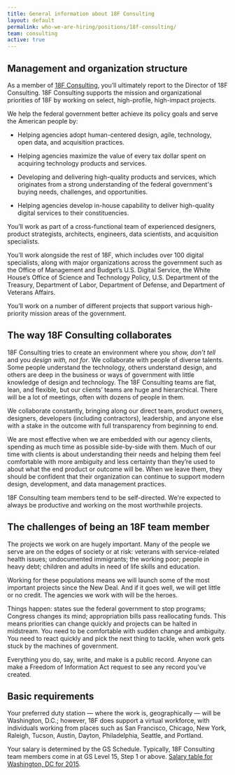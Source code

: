 ```yaml
---
title: General information about 18F Consulting
layout: default
permalink: who-we-are-hiring/positions/18f-consulting/
team: consulting
active: true
---
```

## Management and organization structure

As a member of [18F Consulting](https://18f.gsa.gov/consulting/), you’ll
ultimately report to the Director of 18F Consulting. 18F Consulting
supports the mission and organizational priorities of 18F by working on
select, high-profile, high-impact projects.

We help the federal government better achieve its policy goals and serve
the American people by:

-   Helping agencies adopt human-centered design, agile, technology, open data, and acquisition practices.

-   Helping agencies maximize the value of every tax dollar spent on acquiring technology products and services.

-   Developing and delivering high-quality products and services, which originates from a strong understanding of the federal government's buying needs, challenges, and opportunities.

-   Helping agencies develop in-house capability to deliver high-quality digital services to their constituencies.

You’ll work as part of a cross-functional team of experienced designers,
product strategists, architects, engineers, data scientists, and
acquisition specialists.

You’ll work alongside the rest of 18F, which includes over 100 digital
specialists, along with major organizations across the government such
as the Office of Management and Budget’s U.S. Digital Service, the White
House’s Office of Science and Technology Policy, U.S. Department of the
Treasury, Department of Labor, Department of Defense, and Department of
Veterans Affairs.

You’ll work on a number of different projects that support various
high-priority mission areas of the government.

## The way 18F Consulting collaborates

18F Consulting tries to create an environment where you *show, don’t
tell* and you *design with, not for*. We collaborate with people of
diverse talents. Some people understand the technology, others
understand design, and others are deep in the business or ways of
government with little knowledge of design and technology. The 18F
Consulting teams are flat, lean, and flexible, but our clients’ teams
are huge and hierarchical. There will be a lot of meetings, often with
dozens of people in them.

We collaborate constantly, bringing along our direct team, product
owners, designers, developers (including contractors), leadership, and
anyone else with a stake in the outcome with full transparency from
beginning to end.

We are most effective when we are embedded with our agency clients,
spending as much time as possible side-by-side with them. Much of our
time with clients is about understanding their needs and helping them
feel comfortable with more ambiguity and less certainty than they’re
used to about what the end product or outcome will be. When we leave
them, they should be confident that their organization can continue to
support modern design, development, and data management practices.

18F Consulting team members tend to be self-directed. We're expected to
always be productive and working on the most worthwhile projects.

## The challenges of being an 18F team member

The projects we work on are hugely important. Many of the people we
serve are on the edges of society or at risk: veterans with
service-related health issues; undocumented immigrants; the working
poor; people in heavy debt; children and adults in need of life skills
and education.

Working for these populations means we will launch some of the most
important projects since the New Deal. And if it goes well, we will get
little or no credit. The agencies we work with will be the heroes.

Things happen: states sue the federal government to stop programs;
Congress changes its mind; appropriation bills pass reallocating funds.
This means priorities can change quickly and projects can be halted in
midstream. You need to be comfortable with sudden change and ambiguity.
You need to react quickly and pick the next thing to tackle, when work
gets stuck by the machines of government.

Everything you do, say, write, and make is a public record. Anyone can
make a Freedom of Information Act request to see any record you’ve
created.

## Basic requirements

Your preferred duty station — where the work is, geographically — will
be Washington, D.C.; however, 18F does support a virtual workforce, with
individuals working from places such as San Francisco, Chicago, New
York, Raleigh, Tucson, Austin, Dayton, Philadelphia, Seattle, and
Portland.

Your salary is determined by the GS Schedule. Typically, 18F Consulting
team members come in at GS Level 15, Step 1 or above. [Salary table for
Washington, DC for
2015](https://www.opm.gov/policy-data-oversight/pay-leave/salaries-wages/salary-tables/15Tables/html/DCB_h.aspx).
